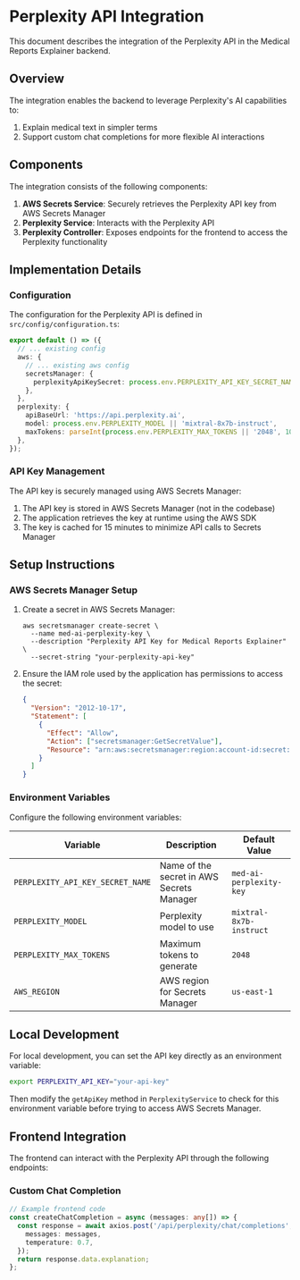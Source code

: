 # Perplexity API Integration

This document describes the integration of the Perplexity API in the Medical Reports Explainer backend.

## Overview

The integration enables the backend to leverage Perplexity's AI capabilities to:

1. Explain medical text in simpler terms
2. Support custom chat completions for more flexible AI interactions

## Components

The integration consists of the following components:

1. **AWS Secrets Service**: Securely retrieves the Perplexity API key from AWS Secrets Manager
2. **Perplexity Service**: Interacts with the Perplexity API
3. **Perplexity Controller**: Exposes endpoints for the frontend to access the Perplexity functionality

## Implementation Details

### Configuration

The configuration for the Perplexity API is defined in `src/config/configuration.ts`:

```typescript
export default () => ({
  // ... existing config
  aws: {
    // ... existing aws config
    secretsManager: {
      perplexityApiKeySecret: process.env.PERPLEXITY_API_KEY_SECRET_NAME || 'med-ai-perplexity-key',
    },
  },
  perplexity: {
    apiBaseUrl: 'https://api.perplexity.ai',
    model: process.env.PERPLEXITY_MODEL || 'mixtral-8x7b-instruct',
    maxTokens: parseInt(process.env.PERPLEXITY_MAX_TOKENS || '2048', 10),
  },
});
```

### API Key Management

The API key is securely managed using AWS Secrets Manager:

1. The API key is stored in AWS Secrets Manager (not in the codebase)
2. The application retrieves the key at runtime using the AWS SDK
3. The key is cached for 15 minutes to minimize API calls to Secrets Manager

## Setup Instructions

### AWS Secrets Manager Setup

1. Create a secret in AWS Secrets Manager:

   ```
   aws secretsmanager create-secret \
     --name med-ai-perplexity-key \
     --description "Perplexity API Key for Medical Reports Explainer" \
     --secret-string "your-perplexity-api-key"
   ```

2. Ensure the IAM role used by the application has permissions to access the secret:
   ```json
   {
     "Version": "2012-10-17",
     "Statement": [
       {
         "Effect": "Allow",
         "Action": ["secretsmanager:GetSecretValue"],
         "Resource": "arn:aws:secretsmanager:region:account-id:secret:med-ai-perplexity-key-*"
       }
     ]
   }
   ```

### Environment Variables

Configure the following environment variables:

| Variable                         | Description                               | Default Value           |
| -------------------------------- | ----------------------------------------- | ----------------------- |
| `PERPLEXITY_API_KEY_SECRET_NAME` | Name of the secret in AWS Secrets Manager | `med-ai-perplexity-key` |
| `PERPLEXITY_MODEL`               | Perplexity model to use                   | `mixtral-8x7b-instruct` |
| `PERPLEXITY_MAX_TOKENS`          | Maximum tokens to generate                | `2048`                  |
| `AWS_REGION`                     | AWS region for Secrets Manager            | `us-east-1`             |

## Local Development

For local development, you can set the API key directly as an environment variable:

```bash
export PERPLEXITY_API_KEY="your-api-key"
```

Then modify the `getApiKey` method in `PerplexityService` to check for this environment variable before trying to access AWS Secrets Manager.

## Frontend Integration

The frontend can interact with the Perplexity API through the following endpoints:

### Custom Chat Completion

```typescript
// Example frontend code
const createChatCompletion = async (messages: any[]) => {
  const response = await axios.post('/api/perplexity/chat/completions', {
    messages: messages,
    temperature: 0.7,
  });
  return response.data.explanation;
};
```
